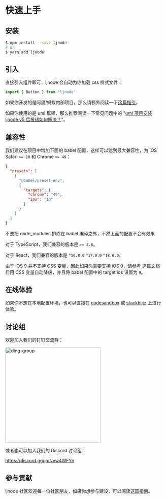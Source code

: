 # 快速上手

## 安装

```bash
$ npm install --save ljnode
# or
$ yarn add ljnode
```

## 引入

直接引入组件即可，ljnode 会自动为你加载 css 样式文件：

```js
import { Button } from 'ljnode'
```

如果你开发的是阿里/蚂蚁内部项目，那么请额外阅读一下[这篇指引](https://yuque.antfin.com/ljnode/kfcgs3/md4or5)。

如果你使用的是 umi 框架，那么推荐阅读一下常见问题中的 "[umi 项目安装 ljnode v5 后报错如何解决？](/guide/faq#umi-%E9%A1%B9%E7%9B%AE%E5%AE%89%E8%A3%85-ljnode-v5-%E5%90%8E%E6%8A%A5%E9%94%99%E5%A6%82%E4%BD%95%E8%A7%A3%E5%86%B3%EF%BC%9F)"。

## 兼容性

我们建议在项目中增加下面的 babel 配置，这样可以达到最大兼容性，为 iOS Safari `>= 10` 和 Chrome `>= 49`：

```json
{
  "presets": [
    [
      "@babel/preset-env",
      {
        "targets": {
          "chrome": "49",
          "ios": "10"
        }
      }
    ]
  ]
}
```

<Alert type="warning">
  不要把 node_modules 排除在 babel 编译之外，不然上面的配置不会有效果
</Alert>

对于 TypeScript，我们兼容的版本是 `>= 3.8`。

对于 React，我们兼容的版本是 `^16.8.0` `^17.0.0` `^18.0.0`。

由于 iOS 9 并不支持 CSS 变量，因此如果你需要支持 iOS 9，请参考 [这篇文档](/guide/css-variables#css-变量自动降级) 启用 CSS 变量自动降级，并且将 babel 配置中的 target ios 设置为 `9`。

## 在线体验

如果你不想在本地配置环境，也可以直接在 [codesandbox](https://codesandbox.io/s/ljnode-snrxr?file=/package.json) 或 [stackblitz](https://stackblitz.com/edit/ljnode?file=index.tsx) 上进行体验。

## 讨论组

欢迎加入我们的钉钉交流群：

<img src="https://user-images.githubusercontent.com/22469543/197447477-1f10603d-90e9-43ea-a023-6538c5cf40e2.jpeg" alt="ding-group" width="300" />

或者也可以加入我们的 Discord 讨论组：

https://discord.gg/jmNvw4WFYn

## 参与贡献

ljnode 社区欢迎每一位社区朋友，如果你想参与建设，可以阅读[这篇指南](https://github.com/ant-design/ant-design-mobile/blob/master/.github/CONTRIBUTING.md)。
